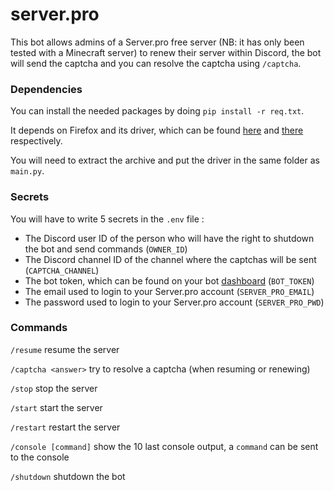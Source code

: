 # server.pro

This bot allows admins of a Server.pro free server (NB: it has only been tested with a Minecraft server) to renew their server within Discord, the bot will send the captcha and you can resolve the captcha using `/captcha`.

### Dependencies

You can install the needed packages by doing `pip install -r req.txt`.

It depends on Firefox and its driver, which can be found [here](https://www.mozilla.org/firefox/all/) and [there](https://github.com/mozilla/geckodriver/releases) respectively.

You will need to extract the archive and put the driver in the same folder as `main.py`.

### Secrets

You will have to write 5 secrets in the `.env` file :

* The Discord user ID of the person who will have the right to shutdown the bot and send commands (`OWNER_ID`)
* The Discord channel ID of the channel where the captchas will be sent (`CAPTCHA_CHANNEL`)
* The bot token, which can be found on your bot [dashboard](https://discord.com/developers/applications) (`BOT_TOKEN`)
* The email used to login to your Server.pro account (`SERVER_PRO_EMAIL`)
* The password used to login to your Server.pro account (`SERVER_PRO_PWD`)

### Commands

`/resume` resume the server

`/captcha <answer>` try to resolve a captcha (when resuming or renewing)

`/stop` stop the server

`/start` start the server

`/restart` restart the server

`/console [command]` show the 10 last console output, a `command` can be sent to the console

`/shutdown` shutdown the bot
